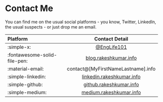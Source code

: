 # Contact Me

You can find me on the usual social platforms - you know, Twitter, LinkedIn, the usual suspects - or just drop me an email.

| Platform                     |                         Contact Detail                         |
| :--------------------------- | :------------------------------------------------------------: |
| :simple-x:                   |            [@EngLife101](https://x.com/englife101)             |
| :fontawesome-solid-file-pen: |     [blog.rakeshkumar.info](https://blog.rakeshkumar.info)     |
| :material-email:             |               contact@[MyFirstNameLastname].info               |
| :simple-linkedin:            | [linkedin.rakeshkumar.info](https://linkedin.rakeshkumar.info) |
| :simple-github:              |   [github.rakeshkumar.info](https://github.rakeshkumar.info)   |
| :simple-medium:              |   [medium.rakeshkumar.info](https://medium.rakeshkumar.info)   |
